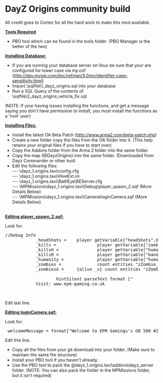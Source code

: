 DayZ Origins community build
============================

All credit goes to Cortez for all the hard work to make this mod available.

<u><b>Tools Required</b></u>

- PBO tool which can be found in the tools folder.
(PBO Manager is the better of the two)


<u><b>Installing Database:</b></u>

- If you are running your database server on linux be sure that your are configured for lower case via my.cnf (http://dev.mysql.com/doc/refman/5.0/en/identifier-case-sensitivity.html)
- Import \sqlfile\1_dayz_origins.sql into your database
- Run a SQL Query of the contents of \sqlfile\2_dayz_origins_vehicle_fix.sql

(NOTE:  If your having issues installing the functions, and get a message saying you don't have permission to install, you must install the functions as a 'root' user)


<u><b>Installing Files:</b></u>

- Install the latest OA Beta Patch (http://www.arma2.com/beta-patch.php)
- Create a new folder copy the files from the OA folder into it. (This help retains your original files if you have to start over)
- Copy the Addons folder from the Arma 2 folder into the same folder.
- Copy the map (@DayzOrigins) into the same folder. (Downloaded from Dayz Commander or other tool)
- Edit the following files:<br>
--- \dayz_1.origins.tavi\config.cfg<br>
--- \dayz_1.origins.tavi\HiveExt.ini<br>
--- \dayz_1.origins.tavi\BattlEye\BEServer.cfg<br>
--- \MPMissions\dayz_1.origins.tavi\Debug\player_spawn_2.sqf (More Details Below)<br>
--- \MPMissions\dayz_1.origins.tavi\Camera\loginCamera.sqf (More Details Below)<br><br>


<u><b>Editing player_spawn_2.sqf:</b></u>

Look for:
<pre>
//Debug Info
            _headShots =    player getVariable["headShots",0];
            _kills =                player getVariable["zombieKills",0];
            _killsH =               player getVariable["humanKills",0];
            _killsB =               player getVariable["banditKills",0];
            _humanity =             player getVariable["humanity",0];
            _zombies =              count entities "zZombie_Base";
            _zombiesA =     {alive _x} count entities "zZombie_Base";

                    hintSilent parseText format ["
            <t size='1.15' font='Bitstream' color='#5882FA'>Visit: www.epm-gaming.co.uk</t><br/><br/>
</pre>
    
Edit last line.

<u><b>Editing loginCamera.sqf:</b></u>

Look for:
<pre>
_welcomeMessage = format["Welcome to EPM Gamings's GB 500 #2 Server %1, Enjoy your stay!",format["%1", name player]];
</pre>

Edit this line.


- Copy all the files from your git download into your folder. (Make sure to maintain the same file structure)
- Install your PBO tool if you haven't already.
- Use the PBO tool to pack the \@dayz_1.origins.tavi\addons\dayz_server folder.
(NOTE:  You can also pack the folder in the MPMissions folder, but it isn't required)
